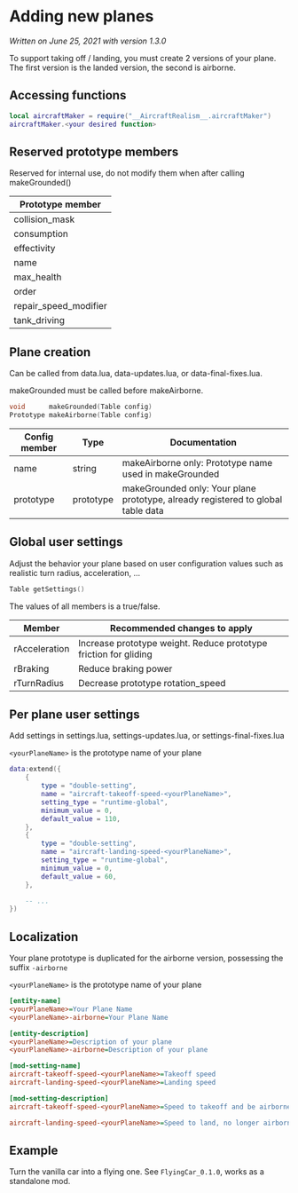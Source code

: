 # Adding new planes

*Written on June 25, 2021 with version 1.3.0*

To support taking off / landing, you must create 2 versions of your plane.
The first version is the landed version, the second is airborne.

## Accessing functions

```lua
local aircraftMaker = require("__AircraftRealism__.aircraftMaker")
aircraftMaker.<your desired function>
```

## Reserved prototype members

Reserved for internal use, do not modify them when after calling makeGrounded()

| Prototype member               |
|--------------------------------|
| collision_mask                 |
| consumption                    |
| effectivity                    |
| name                           |
| max_health                     |
| order                          |
| repair_speed_modifier          |
| tank_driving                   |

## Plane creation

Can be called from data.lua, data-updates.lua, or data-final-fixes.lua.

makeGrounded must be called before makeAirborne.

```c++
void      makeGrounded(Table config)
Prototype makeAirborne(Table config)
```
| Config member     | Type      | Documentation                                                                     |
|-------------------|-----------|-----------------------------------------------------------------------------------|
| name              | string    | makeAirborne only: Prototype name used in makeGrounded                            |
| prototype         | prototype | makeGrounded only: Your plane prototype, already registered to global table data  |

## Global user settings

Adjust the behavior your plane based on user configuration values such as realistic turn radius, acceleration, ...

```c++
Table getSettings()
```

The values of all members is a true/false.

| Member            | Recommended changes to apply                                                             |
|-------------------|------------------------------------------------------------------------------------------|
| rAcceleration     | Increase prototype weight. Reduce prototype friction for gliding                         |
| rBraking          | Reduce braking power                                                                     |
| rTurnRadius       | Decrease prototype rotation_speed                                                        |

## Per plane user settings

Add settings in settings.lua, settings-updates.lua, or settings-final-fixes.lua

`<yourPlaneName>` is the prototype name of your plane

```lua
data:extend({
    {
        type = "double-setting",
        name = "aircraft-takeoff-speed-<yourPlaneName>",
        setting_type = "runtime-global",
        minimum_value = 0,
        default_value = 110,
    },
    {
        type = "double-setting",
        name = "aircraft-landing-speed-<yourPlaneName>",
        setting_type = "runtime-global",
        minimum_value = 0,
        default_value = 60,
    },

    -- ...
})
```

## Localization

Your plane prototype is duplicated for the airborne version, possessing the suffix `-airborne`

`<yourPlaneName>` is the prototype name of your plane

```ini
[entity-name]
<yourPlaneName>=Your Plane Name
<yourPlaneName>-airborne=Your Plane Name

[entity-description]
<yourPlaneName>=Description of your plane
<yourPlaneName>-airborne=Description of your plane

[mod-setting-name]
aircraft-takeoff-speed-<yourPlaneName>=Takeoff speed
aircraft-landing-speed-<yourPlaneName>=Landing speed

[mod-setting-description]
aircraft-takeoff-speed-<yourPlaneName>=Speed to takeoff and be airborne, no longer colliding with anything (Should be greater than the landing speed)

aircraft-landing-speed-<yourPlaneName>=Speed to land, no longer airborne and has collision with other objects (Should be less than the takeoff speed)
```

## Example

Turn the vanilla car into a flying one.
See `FlyingCar_0.1.0`, works as a standalone mod.
